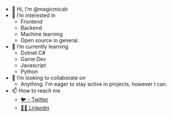 - 👋 Hi, I’m @magicmicah
- 👀 I’m interested in 
  - Frontend
  - Backend
  - Machine learning
  - Open source in general.
- 🌱 I’m currently learning
  - Dotnet C#
  - Game Dev
  - Javascript
  - Python
- 💞️ I’m looking to collaborate on
  - Anything. I'm eager to stay active in projects, however I can. 
- 📫 How to reach me
  - [🐦 - Twitter](https://twitter.com/magicmicah85)
  - [🧑‍💻 Linkedin](https://www.linkedin.com/in/micah-magruder-706b29180/)

<!---
magicmicah/magicmicah is a ✨ special ✨ repository because its `README.md` (this file) appears on your GitHub profile.
You can click the Preview link to take a look at your changes.
--->
